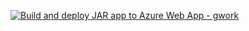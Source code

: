 [![Build and deploy JAR app to Azure Web App - gwork](https://github.com/jona881a/G_gulvservice_work_calendar_backend/actions/workflows/master_gwork.yml/badge.svg)](https://github.com/jona881a/G_gulvservice_work_calendar_backend/actions/workflows/master_gwork.yml)
